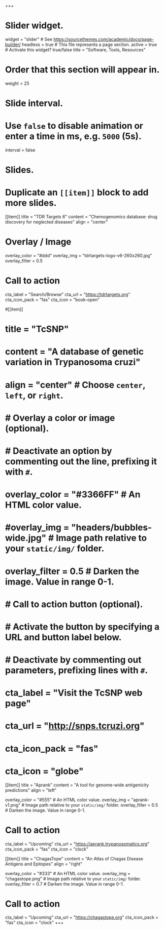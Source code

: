 +++
# Slider widget.
widget = "slider"  # See https://sourcethemes.com/academic/docs/page-builder/
headless = true  # This file represents a page section.
active = true  # Activate this widget? true/false
title = "Software, Tools, Resources"
# Order that this section will appear in.
weight = 25

# Slide interval.
# Use `false` to disable animation or enter a time in ms, e.g. `5000` (5s).
interval = false

# Slides.
# Duplicate an `[[item]]` block to add more slides.
[[item]]
  title = "TDR Targets 6"
  content = "Chemogenomics database: drug discovery for neglected diseases"
  align = "center"

  # Overlay / Image
  overlay_color = "#ddd"
  overlay_img = "tdrtargets-logo-v6-260x260.jpg"
  overlay_filter = 0.5

  # Call to action
  cta_label = "Search/Browse"
  cta_url = "https://tdrtargets.org"
  cta_icon_pack = "fas"
  cta_icon = "book-open"

#[[item]]
#  title = "TcSNP"
#  content = "A database of genetic variation in Trypanosoma cruzi"
#  align = "center"  # Choose `center`, `left`, or `right`.
#
#  # Overlay a color or image (optional).
#  #   Deactivate an option by commenting out the line, prefixing it with `#`.
#  overlay_color = "#3366FF"  # An HTML color value.
#  #overlay_img = "headers/bubbles-wide.jpg"  # Image path relative to your `static/img/` folder.
#  overlay_filter = 0.5  # Darken the image. Value in range 0-1.
#
#  # Call to action button (optional).
#  #   Activate the button by specifying a URL and button label below.
#  #   Deactivate by commenting out parameters, prefixing lines with `#`.
#  cta_label = "Visit the TcSNP web page"
#  cta_url = "http://snps.tcruzi.org"
#  cta_icon_pack = "fas"
#  cta_icon = "globe"

[[item]]
  title = "Aprank"
  content = "A tool for genome-wide antigenicity predictions"
  align = "left"

  overlay_color = "#555"  # An HTML color value.
  overlay_img = "aprank-v1.png"  # Image path relative to your `static/img/` folder.
  overlay_filter = 0.5  # Darken the image. Value in range 0-1.

  # Call to action
  cta_label = "Upcoming"
  cta_url = "https://aprank.trypanosomatics.org"
  cta_icon_pack = "fas"
  cta_icon = "clock"

[[item]]
  title = "ChagasTope"
  content = "An Atlas of Chagas Disease Antigens and Epitopes"
  align = "right"

  overlay_color = "#333"  # An HTML color value.
  overlay_img = "chagastope.png"  # Image path relative to your `static/img/` folder.
  overlay_filter = 0.7  # Darken the image. Value in range 0-1.

  # Call to action 
  cta_label = "Upcoming"
  cta_url = "https://chagastope.org"
  cta_icon_pack = "fas"
  cta_icon = "clock"
+++
